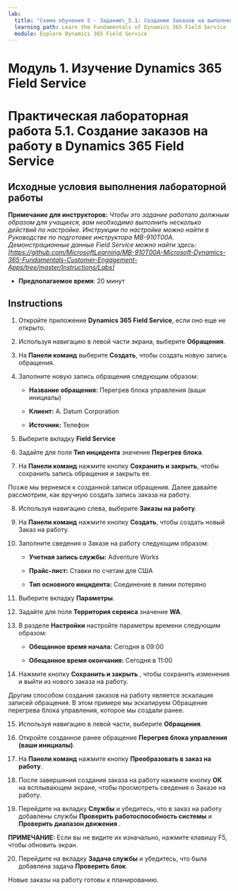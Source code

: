 ```yaml
---
lab:
  title: "Схема обучения 5 - Задание\_5.1: Создание Заказов на выполнение работ в Dynamics\_365\_Field\_Service"
  learning path: Learn the Fundamentals of Dynamics 365 Field Service
  module: Explore Dynamics 365 Field Service
---
```


Модуль 1. Изучение Dynamics 365 Field Service
========================

# Практическая лабораторная работа 5.1. Создание заказов на работу в Dynamics 365 Field Service

## Исходные условия выполнения лабораторной работы

**Примечание для инструкторов:** *Чтобы это задание работало должным образом для учащихся, вам необходимо выполнить несколько действий по настройке. Инструкции по настройке можно найти в Руководстве по подготовке инструктора MB-910T00A. Демонстрационные данные Field Service можно найти здесь: [https://github.com/MicrosoftLearning/MB-910T00A-Microsoft-Dynamics-365-Fundamentals-Customer-Engagement-Apps/tree/master/Instructions/Labs]*

  - **Предполагаемое время**: 20 минут

## Instructions

1. Откройте приложение **Dynamics 365 Field Service**, если оно еще не открыто.

2. Используя навигацию в левой части экрана, выберите **Обращения**.

3. На **Панели команд** выберите **Создать**, чтобы создать новую запись обращения.

4. Заполните новую запись обращения следующим образом:

    - **Название обращения:** Перегрев блока управления (ваши инициалы)

    - **Клиент:** A. Datum Corporation

    - **Источник:** Телефон

5. Выберите вкладку **Field Service**

6. Задайте для поля **Тип инцидента** значение **Перегрев блока**.

7. На **Панели команд** нажмите кнопку **Сохранить и закрыть**, чтобы сохранить запись обращения и закрыть ее.

Позже мы вернемся к созданной записи обращения. Далее давайте рассмотрим, как вручную создать запись заказа на работу.

8. Используя навигацию слева, выберите **Заказы на работу**.

9. На **Панели команд** нажмите кнопку **Создать**, чтобы создать новый Заказ на работу.

10. Заполните сведения о Заказе на работу следующим образом:

    - **Учетная запись службы:** Adventure Works

    - **Прайс-лист:** Ставки по счетам для США

    - **Тип основного инцидента:** Соединение в линии потеряно

11. Выберите вкладку **Параметры**.

12. Задайте для поля **Территория сервиса** значение **WA**.

13. В разделе **Настройки** настройте параметры времени следующим образом:

    - **Обещанное время начала:** Сегодня в 09:00

    - **Обещанное время окончания:** Сегодня в 11:00

14. Нажмите кнопку **Сохранить и закрыть** , чтобы сохранить изменения и выйти из нового заказа на работу.

Другим способом создания заказов на работу является эскалация записей обращения. В этом примере мы эскалируем Обращение перегрева блока управления, которое мы создали ранее.

15. Используя навигацию в левой части, выберите **Обращения**.

16. Откройте созданное ранее обращение **Перегрев блока управления** **(ваши инициалы)**.

17. На **Панели команд** нажмите кнопку **Преобразовать в заказ на работу**.

18. После завершения создания заказа на работу нажмите кнопку **ОК** на всплывающем экране, чтобы просмотреть сведения о Заказе на работу.

19. Перейдите на вкладку **Службы** и убедитесь, что в заказ на работу добавлены службы **Проверить работоспособность системы** и **Проверить диапазон движения** .

**ПРИМЕЧАНИЕ:** Если вы не видите их изначально, нажмите клавишу F5, чтобы обновить экран.

20. Перейдите на вкладку **Задача службы** и убедитесь, что была добавлена задача **Проверить блок**.

Новые заказы на работу готовы к планированию.

